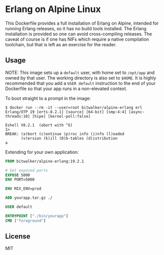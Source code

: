 # Erlang on Alpine Linux

This Dockerfile provides a full installation of Erlang on Alpine, intended for running Erlang releases,
so it has no build tools installed. The Erlang installation is provided so one can avoid cross-compiling
releases. The caveat of course is if one has NIFs which require a native compilation toolchain, but that is
left as an exercise for the reader.

## Usage

NOTE: This image sets up a `default` user, with home set to `/opt/app` and owned by that user. The working directory
is also set to `$HOME`. It is highly recommended that you add a `USER default` instruction to the end of your
Dockerfile so that your app runs in a non-elevated context.

To boot straight to a prompt in the image:

```
$ docker run --rm -it --user=root bitwalker/alpine-erlang erl
Erlang/OTP 19 [erts-8.2.1] [source] [64-bit] [smp:4:4] [async-threads:10] [hipe] [kernel-poll:false]

Eshell V8.2.1  (abort with ^G)
1>
BREAK: (a)bort (c)ontinue (p)roc info (i)nfo (l)oaded
       (v)ersion (k)ill (D)b-tables (d)istribution
a
```

Extending for your own application:

```dockerfile
FROM bitwalker/alpine-erlang:19.2.1

# Set exposed ports
EXPOSE 5000
ENV PORT=5000

ENV MIX_ENV=prod

ADD yourapp.tar.gz ./

USER default

ENTRYPOINT ["./bin/yourapp"]
CMD ["foreground"]
```

## License

MIT

